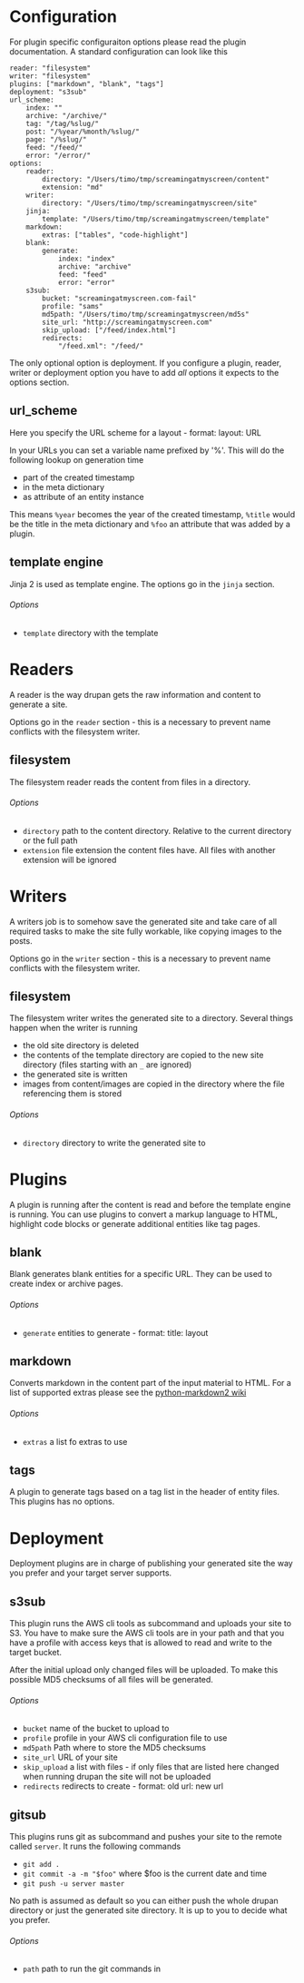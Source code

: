 # Configuration
For plugin specific configuraiton options please read the plugin documentation.
A standard configuration can look like this

    reader: "filesystem"
    writer: "filesystem"
    plugins: ["markdown", "blank", "tags"]
    deployment: "s3sub"
    url_scheme:
        index: ""
        archive: "/archive/"
        tag: "/tag/%slug/"
        post: "/%year/%month/%slug/"
        page: "/%slug/"
        feed: "/feed/"
        error: "/error/"
    options:
        reader:
            directory: "/Users/timo/tmp/screamingatmyscreen/content"
            extension: "md"
        writer:
            directory: "/Users/timo/tmp/screamingatmyscreen/site"
        jinja:
            template: "/Users/timo/tmp/screamingatmyscreen/template"
        markdown:
            extras: ["tables", "code-highlight"]
        blank:
            generate:
                index: "index"
                archive: "archive"
                feed: "feed"
                error: "error"
        s3sub:
            bucket: "screamingatmyscreen.com-fail"
            profile: "sams"
            md5path: "/Users/timo/tmp/screamingatmyscreen/md5s"
            site_url: "http://screamingatmyscreen.com"
            skip_upload: ["/feed/index.html"]
            redirects:
                "/feed.xml": "/feed/"

The only optional option is deployment. If you configure a plugin, reader,
writer or deployment option you have to add *all* options it expects to the
options section.

## url_scheme
Here you specify the URL scheme for a layout - format: layout: URL

In your URLs you can set a variable name prefixed by '%'. This will do the
following lookup on generation time

  - part of the created timestamp
  - in the meta dictionary
  - as attribute of an entity instance

This means `%year` becomes the year of the created   timestamp, `%title`
would be the title in the meta dictionary and `%foo` an attribute that was
added by a plugin.

## template engine
Jinja 2 is used as template engine. The options go in the ```jinja```
section.

###### Options

  - ```template``` directory with the template

# Readers
A reader is the way drupan gets the raw information and content to generate
a site.

Options go in the ```reader``` section - this is a necessary to prevent name
conflicts with the filesystem writer.

## filesystem
The filesystem reader reads the content from files in a directory. 

###### Options

  - ```directory``` path to the content directory. Relative to the current
  directory or the full path
  - ```extension``` file extension the content files have. All files with
  another extension will be ignored

# Writers
A writers job is to somehow save the generated site and take care of all
required tasks to make the site fully workable, like copying images to the
posts.

Options go in the ```writer``` section - this is a necessary to prevent name
conflicts with the filesystem writer.

## filesystem
The filesystem writer writes the generated site to a directory. Several
things happen when the writer is running

  - the old site directory is deleted
  - the contents of the template directory are copied to the new site
  directory (files starting with an ```_``` are ignored)
  - the generated site is written
  - images from content/images are copied in the directory where the
  file referencing them is stored

###### Options

  - ```directory``` directory to write the generated site to

# Plugins
A plugin is running after the content is read and before the template engine
is running. You can use plugins to convert a markup language to HTML, highlight
code blocks or generate additional entities like tag pages.

## blank
Blank generates blank entities for a specific URL. They can be used to create
index or archive pages.

###### Options

  - ```generate``` entities to generate - format: title: layout

## markdown
Converts markdown in the content part of the input material to HTML. For a list
of supported extras please see the
[python-markdown2 wiki](https://github.com/trentm/python-markdown2/wiki/Extras)

###### Options

  - ```extras``` a list fo extras to use

## tags
A plugin to generate tags based on a tag list in the header of entity files.
This plugins has no options.

# Deployment
Deployment plugins are in charge of publishing your generated site the way
you prefer and your target server supports.

## s3sub
This plugin runs the AWS cli tools as subcommand and uploads your site to
S3. You have to make sure the AWS cli tools are in your path and that you
have a profile with access keys that is allowed to read and write to the
target bucket.

After the initial upload only changed files will be uploaded. To make this
possible MD5 checksums of all files will be generated.

###### Options

  - ```bucket``` name of the bucket to upload to
  - ```profile``` profile in your AWS cli configuration file to use
  - ```md5path``` Path where to store the MD5 checksums
  - ```site_url``` URL of your site
  - ```skip_upload``` a list with files - if only files that are listed here
  changed when running drupan the site will not be uploaded
  - ```redirects``` redirects to create - format: old url: new url

## gitsub
This plugins runs git as subcommand and pushes your site to the remote called
```server```. It runs the following commands

  - ```git add .```
  - ```git commit -a -m "$foo"``` where $foo is the current date and time
  - ```git push -u server master```

No path is assumed as default so you can either push the whole drupan directory
or just the generated site directory. It is up to you to decide what you prefer.

###### Options

  - ```path``` path to run the git commands in
